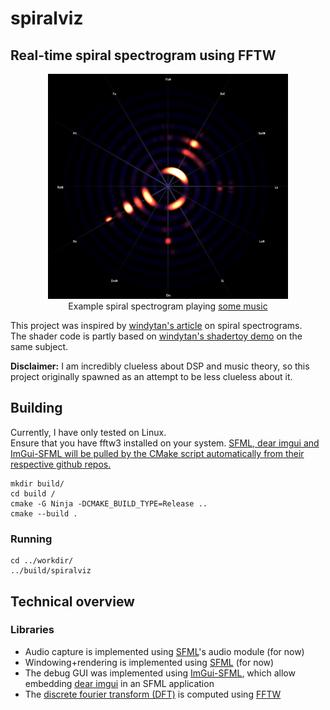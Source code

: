 # spiralviz
## Real-time spiral spectrogram using FFTW

<p style="text-align: center;">
    <img src="assets/oneshot-360p.png"/><br/>
    Example spiral spectrogram playing <a href="https://nightmargin.bandcamp.com/track/ghost-in-the-machine">some music</a>
</p>

This project was inspired by [windytan's article](https://www.windytan.com/2021/11/spiral-spectrograms-and-intonation.html) on spiral spectrograms.  
The shader code is partly based on [windytan's shadertoy demo](https://www.shadertoy.com/view/ftKGRc) on the same subject.

**Disclaimer:** I am incredibly clueless about DSP and music theory, so this
project originally spawned as an attempt to be less clueless about it.

## Building

Currently, I have only tested on Linux.  
Ensure that you have fftw3 installed on your system. [SFML, dear imgui and ImGui-SFML will be pulled by the CMake script automatically from their respective github repos.](deps/imgui-sfml/CMakeLists.txt)

```shell
mkdir build/
cd build /
cmake -G Ninja -DCMAKE_BUILD_TYPE=Release ..
cmake --build .
```

### Running

```shell
cd ../workdir/
../build/spiralviz
```

## Technical overview

### Libraries

- Audio capture is implemented using [SFML](https://www.sfml-dev.org/index.php)'s audio module (for now)
- Windowing+rendering is implemented using [SFML](https://www.sfml-dev.org/index.php) (for now)
- The debug GUI was implemented using [ImGui-SFML](https://github.com/SFML/imgui-sfml), which allow embedding [dear imgui](https://github.com/ocornut/imgui) in an SFML application
- The [discrete fourier transform (DFT)](https://en.wikipedia.org/wiki/Discrete_Fourier_transform) is computed using [FFTW](https://www.fftw.org/)